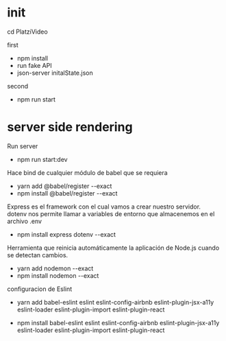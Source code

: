 # init 

cd PlatziVideo

first

 - npm install
 - run fake API
  - json-server initalState.json

second
 - npm run start

# server side rendering
Run server
 - npm run start:dev


Hace bind de cualquier módulo de babel que se requiera  
 - yarn add @babel/register --exact
 - npm install @babel/register --exact  
  
Express es el framework con el cual vamos a crear nuestro servidor.  
dotenv nos permite llamar a variables de entorno que almacenemos en el archivo .env  
 - npm install express dotenv --exact  
  
Herramienta que reinicia automáticamente la aplicación de Node.js cuando se detectan cambios.  
 - yarn add nodemon --exact  
 - npm install nodemon --exact

configuracion de Eslint

 - yarn add babel-eslint eslint eslint-config-airbnb eslint-plugin-jsx-a11y eslint-loader eslint-plugin-import eslint-plugin-react 

 - npm install babel-eslint eslint eslint-config-airbnb eslint-plugin-jsx-a11y eslint-loader eslint-plugin-import eslint-plugin-react


